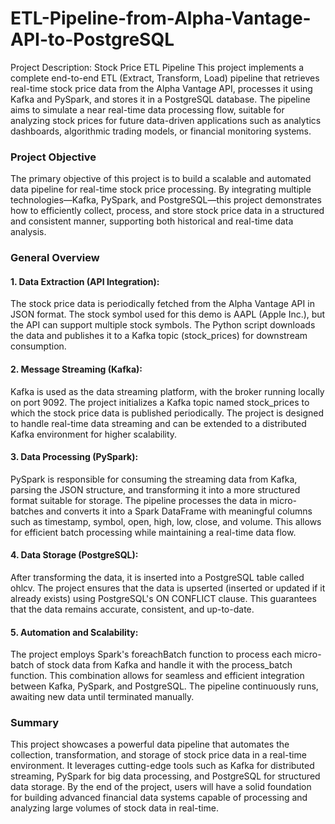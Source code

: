 # ETL-Pipeline-from-Alpha-Vantage-API-to-PostgreSQL
Project Description: Stock Price ETL Pipeline
This project implements a complete end-to-end ETL (Extract, Transform, Load) pipeline that retrieves real-time stock price data from the Alpha Vantage API, processes it using Kafka and PySpark, and stores it in a PostgreSQL database. The pipeline aims to simulate a near real-time data processing flow, suitable for analyzing stock prices for future data-driven applications such as analytics dashboards, algorithmic trading models, or financial monitoring systems.

### Project Objective
The primary objective of this project is to build a scalable and automated data pipeline for real-time stock price processing. By integrating multiple technologies—Kafka, PySpark, and PostgreSQL—this project demonstrates how to efficiently collect, process, and store stock price data in a structured and consistent manner, supporting both historical and real-time data analysis.

### General Overview
#### 1. Data Extraction (API Integration):
The stock price data is periodically fetched from the Alpha Vantage API in JSON format. The stock symbol used for this demo is AAPL (Apple Inc.), but the API can support multiple stock symbols. The Python script downloads the data and publishes it to a Kafka topic (stock_prices) for downstream consumption.

#### 2. Message Streaming (Kafka):
Kafka is used as the data streaming platform, with the broker running locally on port 9092. The project initializes a Kafka topic named stock_prices to which the stock price data is published periodically. The project is designed to handle real-time data streaming and can be extended to a distributed Kafka environment for higher scalability.

#### 3. Data Processing (PySpark):
PySpark is responsible for consuming the streaming data from Kafka, parsing the JSON structure, and transforming it into a more structured format suitable for storage. The pipeline processes the data in micro-batches and converts it into a Spark DataFrame with meaningful columns such as timestamp, symbol, open, high, low, close, and volume. This allows for efficient batch processing while maintaining a real-time data flow.

#### 4. Data Storage (PostgreSQL):
After transforming the data, it is inserted into a PostgreSQL table called ohlcv. The project ensures that the data is upserted (inserted or updated if it already exists) using PostgreSQL's ON CONFLICT clause. This guarantees that the data remains accurate, consistent, and up-to-date.

#### 5. Automation and Scalability:
The project employs Spark's foreachBatch function to process each micro-batch of stock data from Kafka and handle it with the process_batch function. This combination allows for seamless and efficient integration between Kafka, PySpark, and PostgreSQL. The pipeline continuously runs, awaiting new data until terminated manually.

### Summary
This project showcases a powerful data pipeline that automates the collection, transformation, and storage of stock price data in a real-time environment. It leverages cutting-edge tools such as Kafka for distributed streaming, PySpark for big data processing, and PostgreSQL for structured data storage. By the end of the project, users will have a solid foundation for building advanced financial data systems capable of processing and analyzing large volumes of stock data in real-time.
